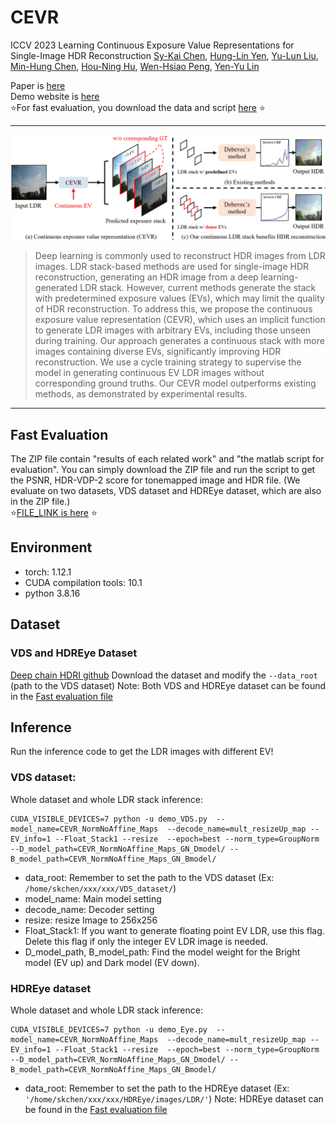 # CEVR 
ICCV 2023 Learning Continuous Exposure Value Representations for Single-Image HDR Reconstruction
[Sy-Kai Chen](chensykai.backup@gmail.com), [Hung-Lin Yen](http://), [Yu-Lun Liu](https://yulunalexliu.github.io/), [Min-Hung Chen](https://minhungchen.netlify.app/), [Hou-Ning Hu](https://eborboihuc.github.io/), [Wen-Hsiao Peng](https://sites.google.com/g2.nctu.edu.tw/wpeng), [Yen-Yu Lin](https://sites.google.com/site/yylinweb/)

Paper is [here](http://)  
Demo website is [here](http://)  
⭐For fast evaluation, you download the data and script [here](http://)  ⭐
***
![CEVR](https://github.com/skchen1993/2023_CEVR/blob/main/img/teaset_png.PNG "CEVR")
> Deep learning is commonly used to reconstruct HDR images from LDR images. LDR stack-based methods are used for single-image HDR reconstruction, generating an HDR image from a deep learning-generated LDR stack. However, current methods generate the stack with predetermined exposure values (EVs), which may limit the quality of HDR reconstruction. To address this, we propose the continuous exposure value representation (CEVR), which uses an implicit function to generate LDR images with arbitrary EVs, including those unseen during training. Our approach generates a continuous stack with more images containing diverse EVs, significantly improving HDR reconstruction. We use a cycle training strategy to supervise the model in generating continuous EV LDR images without corresponding ground truths. Our CEVR model outperforms existing methods, as demonstrated by experimental results.

***
## Fast Evaluation
The ZIP file contain "results of each related work" and "the matlab script for evaluation". You can simply download the ZIP file and run the script to get the PSNR, HDR-VDP-2 score for tonemapped image and HDR file. (We evaluate on two datasets, VDS dataset and HDREye dataset, which are also in the ZIP file.)  
⭐[FILE_LINK is here](https://drive.google.com/file/d/1xeCT3APYkTnxeotb_t0wxdSPzBLbnU_p/view) ⭐

## Environment
- torch: 1.12.1  
- CUDA compilation tools: 10.1   
- python 3.8.16  

## Dataset
### VDS and HDREye Dataset 
[Deep chain HDRI github](https://siyeong-lee.github.io/hdr_vds_dataset/)
Download the dataset and modify the `--data_root` (path to the VDS dataset)
Note: Both VDS and HDREye dataset can be found in the [Fast evaluation file](https://drive.google.com/file/d/1xeCT3APYkTnxeotb_t0wxdSPzBLbnU_p/view?usp=sharing)

## Inference
Run the inference code to get the LDR images with different EV!
### VDS dataset:
Whole dataset and whole LDR stack inference:
```
CUDA_VISIBLE_DEVICES=7 python -u demo_VDS.py  --model_name=CEVR_NormNoAffine_Maps  --decode_name=mult_resizeUp_map --EV_info=1 --Float_Stack1 --resize  --epoch=best --norm_type=GroupNorm --D_model_path=CEVR_NormNoAffine_Maps_GN_Dmodel/ --B_model_path=CEVR_NormNoAffine_Maps_GN_Bmodel/
```
- data_root: Remember to set the path to the VDS dataset (Ex: `/home/skchen/xxx/xxx/VDS_dataset/`)
- model_name: Main model setting
- decode_name: Decoder setting
- resize: resize Image to 256x256
- Float_Stack1: If you want to generate floating point EV LDR, use this flag. Delete this flag if only the integer EV LDR image is needed.
- D_model_path, B_model_path: Find the model weight for the Bright model (EV up) and Dark model (EV down).

### HDREye dataset
Whole dataset and whole LDR stack inference:
```
CUDA_VISIBLE_DEVICES=7 python -u demo_Eye.py  --model_name=CEVR_NormNoAffine_Maps  --decode_name=mult_resizeUp_map --EV_info=1 --Float_Stack1 --resize  --epoch=best --norm_type=GroupNorm --D_model_path=CEVR_NormNoAffine_Maps_GN_Dmodel/ --B_model_path=CEVR_NormNoAffine_Maps_GN_Bmodel/
```
- data_root: Remember to set the path to the HDREye dataset (Ex: `'/home/skchen/xxx/xxx/HDREye/images/LDR/'`)
Note: HDREye dataset can be found in the [Fast evaluation file](https://drive.google.com/file/d/1xeCT3APYkTnxeotb_t0wxdSPzBLbnU_p/view?usp=sharing)

